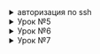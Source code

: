 
<details> 
 <summary> авторизация по ssh </summary> 
для подключения создаем файл 

```
  $ nano ~/.ssh/autorized-keys
 ```
  добавляем ключ в 1 строчку без кавычек
```
"ssh-rsa AAAAB3NzaC1yc2EAAAABJQAAAQEAqTqqZJDbs2iDZQPRXJ4jdVaeJX4nyX9Cmw8RMecY+z51VcZNyFuHUC9RHGaoS4WUz3iBCHRnootaFKhbiLNEWs0Nr+qQlN4waoSo1Y9sAtI+1DTIxGWePMglTuu4CjvHFKV1UStcU//iuvvSuYXMltopoEjUuz6qxfZHY4OztcZ5YnOU+q1NlCckEvfZmE/ZR6+MZ+DjtvoUtERNjyjnBF8kIK86UDBTSWIrVZ/b/8ZLL7gA9Px2Ri0X5NqtrZ/ZVBWuVgHJ0ktaG/opq7ywMNyWbvBLiYfS3po54jl9bxxAyDSMuN4dO1NI0BVCgTOnesth28RkXtSpq8WTwvgd6w=="  
```
даем права на файл 
```
chmod 700 /home/user_name/.ssh && chmod 600 /home/user_name/.ssh/authorized_keys
chown -R username:username /home/username/.ssh
```  
изменяем файл 
```
nano /etc/ssh/sshd_config
```
меняем PubkeyAutehentivation yes, раскоментируем AuthorazedKeysFile .ssh/authorized_keys отключаем аутентификацию по паролю PasswordAuthentication no <br>
перезапускаем службу
```
sudu systemctl restart ssh
```
</details>
<details>   
  <summary> Урок №5 </summary>
    <details> <summary> setupvpn.sh установка OVPN сервера prinunl </summary>
     
на хосте выполняем комманды

```sh
cat <<EOF> setupvpn.sh <br>
#!/bin/bash <br>
echo "deb http://repo.mongodb.org/apt/ubuntu xenial/mongodb-org/3.4 multiverse" > /etc/apt/sources.list.d/mongodb-org-3.4.list <br>
echo "deb http://repo.pritunl.com/stable/apt xenial main" > /etc/apt/sources.list.d/pritunl.list <br>
apt-key adv --keyserver hkp://keyserver.ubuntu.com --recv 0C49F3730359A14518585931BC711F9BA15703C6 <br>
apt-key adv --keyserver hkp://keyserver.ubuntu.com --recv 7568D9BB55FF9E5287D586017AE645C0CF8E292A <br>
apt-get --assume-yes update <br>
apt-get --assume-yes upgrade <br>
apt-get --assume-yes install pritunl mongodb-org <br>
systemctl start pritunl mongod <br>
systemctl enable pritunl mongod <br>
EOF <br>
```  
```sh
$ sudo bash setupvpn.sh
```
После установки открываем ссылку в браузере "https://Ip-address/setup" <br>
Далее следуем инструкциям <br><br>
[Инструкция по добавлению пользователей и серверов](https://docs.pritunl.com/docs/connecting) <br>
</details>
переход по ssh по ключам
ssh -i ~/.ssh/appuser appuser@<ipaddress>
</details>
<details>
<summary> Урок №6 </summary>
 созданы скрипты bash, для установки mongodb, ruby, puma-server
 
 делаем файлы исполняемыми chmod +x /install_mongoDB.sh
 chown -R username:username /install_mongoDB.sh
 
создан бакет > инструкция по бакетам  https://gist.github.com/Nklya/b6d1a547415b123f6b0cd0e90d208bf8 

создание инстанса по скрипту
```sh
gcloud compute instances create reddit-app1 --boot-disk-size=10GB --image-family ubuntu-1604-lts --image-project=ubuntu-os-cloud --machine-type=g1-small --tags puma-server --restart-on-failure --scopes storage-ro --metadata startup-script-url=gs://tartup-script-url/startupscript.sh
```
 </details>
   <details>
 <summary> Урок №7 </summary>
 Установлен Packer https://www.packer.io/downloads.html
 
 и подключен к gcloud
 ```sh
 gcloud auth application-default login
 ```
 Создана ветка packer-base добавлен файл сборки ubuntu16.json
 
 Проведена проверка файла
 ```sh
 packer validate ./ubuntu16.json
  ```
 
Самостоятельное задание №1, №2 и №3

Добавление файла variables.json добавлен в исключения для git,

проверка для обоих файлов сразу 
 ```sh
 packer validate -var-file ./variables.json ./ubuntu16.json
  ```

сборка шаблона
  ```sh
packer build -var-file ./variables.json ./ubuntu16.json 
  ```
  Пример вынесения в файл variables.json:
  
В файле шаблона ubuntu16.json
 ```sh
  "variables":
  {
  "project_id": "null",
  },
	"builders": [
    {
	"project_id": "{{ user `project_id` }}"
	}
 ```
В файле variables.json 
  ```sh	
  {
  "project_id": "наш проект"
  }  
  ```
 Добавил опции размера диска "disk_size": "10" и теги для брандмауэра "tags": "puma-server"
 
 
 Задание №1 под *
 
создание инстанса  из изображения
 gcloud compute instances create test --image-family=reddit-base --image-project=api-project-739750082124
   </details>
